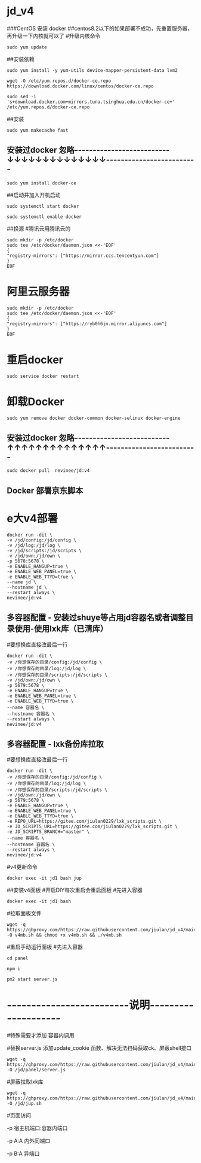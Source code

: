 # jd_v4

###CentOS 安装 docker
##centos8.2以下的如果部署不成功，先重置服务器，再升级一下内核就可以了
#升级内核命令
```
sudo yum update
```
##安装依赖

```
sudo yum install -y yum-utils device-mapper-persistent-data lvm2

wget -O /etc/yum.repos.d/docker-ce.repo https://download.docker.com/linux/centos/docker-ce.repo

sudo sed -i 's+download.docker.com+mirrors.tuna.tsinghua.edu.cn/docker-ce+' /etc/yum.repos.d/docker-ce.repo
```
##安装

```
sudo yum makecache fast
```

## 安装过docker 忽略--------------------------↓↓↓↓↓↓↓↓↓↓↓↓↓↓-------------------------
```
sudo yum install docker-ce
```
##启动并加入开机启动
```
sudo systemctl start docker

sudo systemctl enable docker
```
##换源
#腾讯云用腾讯云的
```
sudo mkdir -p /etc/docker
sudo tee /etc/docker/daemon.json <<-'EOF'
{
"registry-mirrors": ["https://mirror.ccs.tencentyun.com"]
}
EOF
```
# 阿里云服务器 
```
sudo mkdir -p /etc/docker
sudo tee /etc/docker/daemon.json <<-'EOF'
{
"registry-mirrors": ["https://ryb0h6jn.mirror.aliyuncs.com"]
}
EOF
```
# 重启docker
```
sudo service docker restart
```
# 卸载Docker
```
sudo yum remove docker docker-common docker-selinux docker-engine
```
## 安装过docker 忽略--------------------------↑↑↑↑↑↑↑↑↑↑↑↑↑↑-------------------------
```
sudo docker pull  nevinee/jd:v4
```

## Docker 部署京东脚本
# e大v4部署

```
docker run -dit \
-v /jd/config:/jd/config \
-v /jd/log:/jd/log \
-v /jd/scripts:/jd/scripts \
-v /jd/own:/jd/own \
-p 5678:5678 \
-e ENABLE_HANGUP=true \
-e ENABLE_WEB_PANEL=true \
-e ENABLE_WEB_TTYD=true \
--name jd \
--hostname jd \
--restart always \
nevinee/jd:v4
```
## 多容器配置 - 安装过shuye等占用jd容器名或者调整目录使用-使用lxk库（已清库）
#要想换库直接改最后一行

```
docker run -dit \
-v /你想保存的目录/config:/jd/config \
-v /你想保存的目录/log:/jd/log \
-v /你想保存的目录/scripts:/jd/scripts \
-v /jd/own:/jd/own \
-p 5679:5678 \
-e ENABLE_HANGUP=true \
-e ENABLE_WEB_PANEL=true \
-e ENABLE_WEB_TTYD=true \
--name 容器名 \
--hostname 容器名 \
--restart always \
nevinee/jd:v4

```
## 多容器配置 - lxk备份库拉取
#要想换库直接改最后一行

```
docker run -dit \
-v /你想保存的目录/config:/jd/config \
-v /你想保存的目录/log:/jd/log \
-v /你想保存的目录/scripts:/jd/scripts \
-v /jd/own:/jd/own \
-p 5679:5678 \
-e ENABLE_HANGUP=true \
-e ENABLE_WEB_PANEL=true \
-e ENABLE_WEB_TTYD=true \
-e REPO_URL=https://gitee.com/jiulan0229/lxk_scripts.git \
-e JD_SCRIPTS_URL=https://gitee.com/jiulan0229/lxk_scripts.git \
-e JD_SCRIPTS_BRANCH="master" \
--name 容器名 \
--hostname 容器名 \
--restart always \
nevinee/jd:v4

```


#v4更新命令
```
docker exec -it jd1 bash jup
``` 


##安装v4面板
#开启DIY每次重启会重启面板
#先进入容器
```
docker exec -it jd1 bash
```

#拉取面板文件
```
wget -q https://ghproxy.com/https://raw.githubusercontent.com/jiulan/jd_v4/main/v4mb.sh -O v4mb.sh && chmod +x v4mb.sh && ./v4mb.sh
```
#重启手动运行面板
#先进入容器

```
cd panel

npm i

pm2 start server.js
```

# -------------------------说明--------------------
#特殊需要才添加     容器内调用

#替换server.js 添加update_cookie 函数、解决无法扫码获取ck、屏蔽shell接口
```
wget -q https://ghproxy.com/https://raw.githubusercontent.com/jiulan/jd_v4/main/server.js -O /jd/panel/server.js
```

#屏蔽拉取lxk库
```
wget -q https://ghproxy.com/https://raw.githubusercontent.com/jiulan/jd_v4/main/jup.sh -O /jd/jup.sh
```


#页面访问

-p 宿主机端口:容器内端口

-p A:A 内外同端口

-p B:A 异端口
